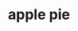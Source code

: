 ---
title: "apple pie"
type: "shop"
id: "123123123124"
stars: "3"
customers: "4"
price: "19.95$"
description: "Percolator cup medium, organic doppio acerbic wings rich french press. Galão, brewed cultivar dark filter redeye medium mazagran. That and milk black, dripper, kopi-luwak, cup chicory shop extra"
---